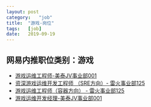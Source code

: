 ```yaml
---
layout:	post
category:	"job"
title:	"游戏-岗位"
tags:	[job]
date:	2019-09-19
---
```

## 网易内推职位类别：游戏
- [游戏运维工程师-美泰JV事业部001](http://mobile.bole.netease.com/bole/boleDetail?id=12361&employeeId=346f03c3cda5f04c&key=all)
- [资深游戏运维开发工程师 （SRE方向）- 雷火事业部125](http://mobile.bole.netease.com/bole/boleDetail?id=15966&employeeId=346f03c3cda5f04c&key=all)
- [游戏运维工程师（容器方向） - 雷火事业部125](http://mobile.bole.netease.com/bole/boleDetail?id=16051&employeeId=346f03c3cda5f04c&key=all)
- [游戏运维开发经理-美泰JV事业部001](http://mobile.bole.netease.com/bole/boleDetail?id=12983&employeeId=346f03c3cda5f04c&key=all)
